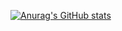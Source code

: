 
[![Anurag's GitHub stats](https://github-readme-stats.vercel.app/api?username=dench7)](https://github.com/anuraghazra/github-readme-stats)
